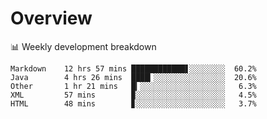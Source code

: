 # Overview

📊 Weekly development breakdown

```text
Markdown    12 hrs 57 mins ████████████▋░░░░░░░░  60.2%
Java        4 hrs 26 mins  ████▎░░░░░░░░░░░░░░░░  20.6%
Other       1 hr 21 mins   █▎░░░░░░░░░░░░░░░░░░░   6.3%
XML         57 mins        ▉░░░░░░░░░░░░░░░░░░░░   4.5%
HTML        48 mins        ▊░░░░░░░░░░░░░░░░░░░░   3.7%
```